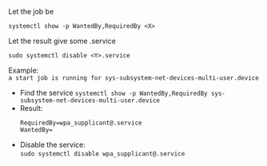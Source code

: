 Let the job be <X>  
```
systemctl show -p WantedBy,RequiredBy <X>  
```

Let the result give some <Y>.service  
```
sudo systemctl disable <Y>.service  
```

Example:  
`a start job is running for sys-subsystem-net-devices-multi-user.device`  
- Find the service
  `systemctl show -p WantedBy,RequiredBy sys-subsystem-net-devices-multi-user.device`
- Result:  
  ```
  RequiredBy=wpa_supplicant@.service  
  WantedBy=  
  ```
- Disable the service:  
  `sudo systemctl disable wpa_supplicant@.service`
